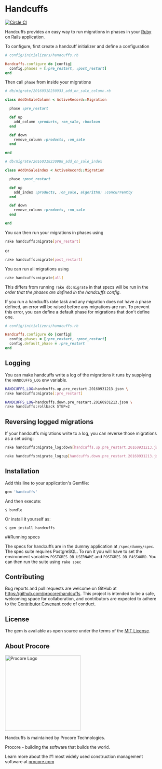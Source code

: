 # Handcuffs

[![Circle CI](https://circleci.com/gh/procore/handcuffs.svg?style=svg)](https://circleci.com/gh/procore/handcuffs)

Handcuffs provides an easy way to run migrations in phases in your [Ruby on
Rails](https://rubyonrails.org/) application.

To configure, first create a handcuff initializer and define a configuration

```ruby
# config/initializers/handcuffs.rb

Handcuffs.configure do |config|
  config.phases = [:pre_restart, :post_restart]
end
```

Then call `phase` from inside your migrations

```ruby
# db/migrate/20160318230933_add_on_sale_column.rb

class AddOnSaleColumn < ActiveRecord::Migration

  phase :pre_restart

  def up
    add_column :products, :on_sale, :boolean
  end

  def down
    remove_column :products, :on_sale
  end

end
```

```ruby
# db/migrate/20160318230988_add_on_sale_index

class AddOnSaleIndex < ActiveRecord::Migration

  phase :post_restart

  def up
    add_index :products, :on_sale, algorithm: :concurrently
  end

  def down
    remove_column :products, :on_sale
  end

end
```

You can then run your migrations in phases using
```bash
rake handcuffs:migrate[pre_restart]
```
or
```bash
rake handcuffs:migrate[post_restart]
```

You can run all migrations using
```bash
rake handcuffs:migrate[all]
```

This differs from running `rake db:migrate` in that specs will be run in the
_order that the phases are defined in the handcuffs config_.

If you run a handcuffs rake task and any migration does not have a phase
defined, an error will be raised before any migrations are run. To prevent this
error, you can define a default phase for migrations that don't define one.
```ruby
# config/initializers/handcuffs.rb

Handcuffs.configure do |config|
  config.phases = [:pre_restart, :post_restart]
  config.default_phase = :pre_restart
end
```

## Logging

You can make handcuffs write a log of the migrations it runs by supplying the
`HANDCUFFS_LOG` env variable.
```bash
HANDCUFFS_LOG=handcuffs.up.pre_restart.20160931213.json \
rake handcuffs:migrate[:pre_restart]
```

```bash
HANDCUFFS_LOG=handcuffs.down.pre_restart.20160931213.json \
rake handcuffs:rollback STEP=2
```

## Reversing logged migrations

If your handcuffs migrations write to a log, you can reverse those migrations
as a set using:
```bash
rake handcuffs:migrate_log:down[handcuffs.up.pre_restart.20160931213.json]
```
```bash
rake handcuffs:migrate_log:up[handcuffs.down.pre_restart.20160931213.json]
```

## Installation

Add this line to your application's Gemfile:

```ruby
gem 'handcuffs'
```

And then execute:

    $ bundle

Or install it yourself as:

    $ gem install handcuffs

##Running specs

The specs for handcuffs are in the dummy application at `/spec/dummy/spec`. The
spec suite requires PostgreSQL. To run it you will have to set the environment
variables `POSTGRES_DB_USERNAME` and `POSTGRES_DB_PASSWORD`. You can then run
the suite using `rake spec`

## Contributing

Bug reports and pull requests are welcome on GitHub at https://github.com/procore/handcuffs. This project is intended to be a safe, welcoming space for collaboration, and contributors are expected to adhere to the [Contributor Covenant](http://contributor-covenant.org) code of conduct.


## License

The gem is available as open source under the terms of the [MIT License](http://opensource.org/licenses/MIT).

## About Procore

<img
  src="https://www.procore.com/images/procore_logo.png"
  alt="Procore Logo"
  width="250px"
/>

Handcuffs is maintained by Procore Technologies.

Procore - building the software that builds the world.

Learn more about the #1 most widely used construction management software at [procore.com](https://www.procore.com/)
